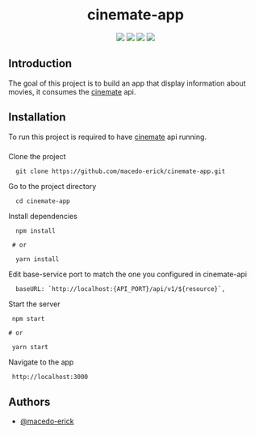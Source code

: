 
<h1 align="center"> cinemate-app </h1>

<p align="center"> 
<a href="#"><img src="https://img.shields.io/badge/node.js-6DA55F?style=for-the-badge&logo=node.js&logoColor=white"/></a>
<a href="#"><img src="https://img.shields.io/badge/yarn-%232C8EBB.svg?style=for-the-badge&logo=yarn&logoColor=white"/></a>
<a href="#"><img src="https://img.shields.io/badge/react-%2320232a.svg?style=for-the-badge&logo=react&logoColor=%2361DAFB"/></a>
<a href="#"><img src="https://img.shields.io/badge/Next-black?style=for-the-badge&logo=next.js&logoColor=white"/></a>
</p>

## Introduction

<p>
    The goal of this project is to build an app that display information about movies, it consumes the <a href="https://github.com/macedo-erick/cinemate-api">cinemate</a> api.
</p>

## Installation

<p>
    To run this project is required to have <a href="https://github.com/macedo-erick/cinemate-api">cinemate</a> api running.
</p>

###

Clone the project

```
  git clone https://github.com/macedo-erick/cinemate-app.git
```

Go to the project directory

```
  cd cinemate-app
```

Install dependencies

```
  npm install

 # or

  yarn install
```

Edit base-service port to match the one you configured in cinemate-api

```
  baseURL: `http://localhost:{API_PORT}/api/v1/${resource}`,
```

Start the server

```
 npm start

# or

 yarn start
```

Navigate to the app

```
 http://localhost:3000
```

## Authors

- [@macedo-erick](https://www.github.com/macedo-erick)


